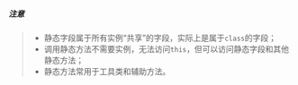 ##### 注意

> - 静态字段属于所有实例“共享”的字段，实际上是属于`class`的字段；
> - 调用静态方法不需要实例，无法访问`this`，但可以访问静态字段和其他静态方法；
> - 静态方法常用于工具类和辅助方法。

